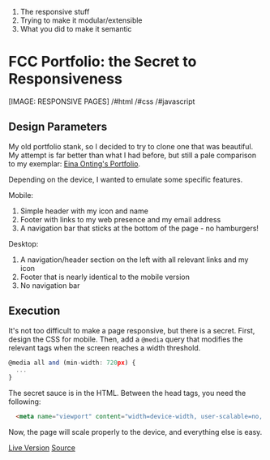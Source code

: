 1. The responsive stuff
2. Trying to make it modular/extensible
3. What you did to make it semantic


FCC Portfolio: the Secret to Responsiveness
===========================================

[IMAGE: RESPONSIVE PAGES]
/#html /#css /#javascript

## Design Parameters  

My old portfolio stank, so I decided to try to clone one that was beautiful.  My attempt is far better than what I had before, but still a pale comparison to my exemplar:  [Eina Onting's Portfolio](LINK).

Depending on the device, I wanted to emulate some specific features.

Mobile:
1. Simple header with my icon and name
2. Footer with links to my web presence and my email address
3. A navigation bar that sticks at the bottom of the page - no hamburgers!

Desktop:
1. A navigation/header section on the left with all relevant links and my icon
2. Footer that is nearly identical to the mobile version
3. No navigation bar

## Execution

It's not too difficult to make a page responsive, but there is a secret.  First, design the CSS for mobile. Then, add a `@media` query that modifies the relevant tags when the screen reaches a width threshold.

```JAVASCRIPT
@media all and (min-width: 720px) {
  ...
}
```

The secret sauce is in the HTML.  Between the head tags, you need the following:

```HTML
  <meta name="viewport" content="width=device-width, user-scalable=no, initial-scale=1.0, maximum-scale=1.0, minimum-scale=1.0">
```

Now, the page will scale properly to the device, and everything else is easy. 


[Live Version](LINK)
[Source](LINK)
